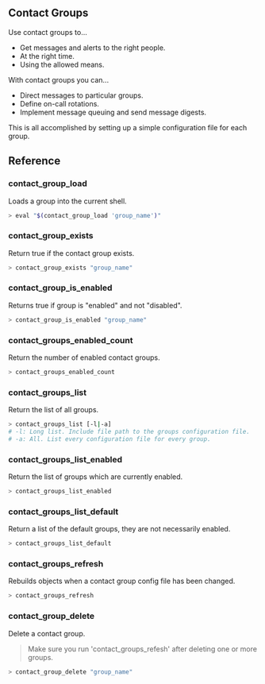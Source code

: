 ## Contact Groups

Use contact groups to...

* Get messages and alerts to the right people.
* At the right time.
* Using the allowed means.

With contact groups you can...

* Direct messages to particular groups.
* Define on-call rotations.
* Implement message queuing and send message digests. 

This is all accomplished by setting up a simple configuration file for each group. 

## Reference


### contact_group_load
Loads a group into the current shell.
```bash
> eval "$(contact_group_load 'group_name')"
```

### contact_group_exists
Return true if the contact group exists.
```bash
> contact_group_exists "group_name"
```

### contact_group_is_enabled
Returns true if group is "enabled" and not "disabled".
```bash
> contact_group_is_enabled "group_name"
```

### contact_groups_enabled_count
Return the number of enabled contact groups.
```bash
> contact_groups_enabled_count
```

### contact_groups_list
Return the list of all groups.
```bash
> contact_groups_list [-l|-a]
# -l: Long list. Include file path to the groups configuration file.
# -a: All. List every configuration file for every group.
```

### contact_groups_list_enabled
Return the list of groups which are currently enabled.
```bash
> contact_groups_list_enabled
```

### contact_groups_list_default
Return a list of the default groups, they are not necessarily enabled.
```bash
> contact_groups_list_default
```

### contact_groups_refresh
Rebuilds objects when a contact group config file has been changed.
```bash
> contact_groups_refresh
```

### contact_group_delete
Delete a contact group.
> Make sure you run 'contact_groups_refesh' after deleting one or more groups.
```bash
> contact_group_delete "group_name"
```

